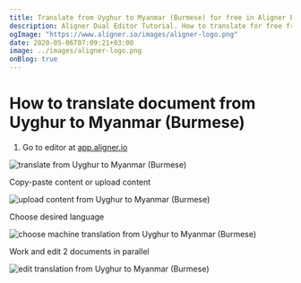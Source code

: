 ```yaml
---
title: Translate from Uyghur to Myanmar (Burmese) for free in Aligner Editor
description: Aligner Dual Editor Tutorial. How to translate for free from Uyghur to Myanmar (Burmese). Aligner is multilingual document management platform. 
ogImage: "https://www.aligner.io/images/aligner-logo.png"
date: 2020-05-06T07:09:21+03:00
image: ../images/aligner-logo.png
onBlog: true
---
```


# How to translate document from Uyghur to Myanmar (Burmese)

1. Go to editor at [app.aligner.io](https://app.aligner.io "Aligner App web page")

![translate from Uyghur to Myanmar (Burmese)](../aligner-blank-editor.png "translate from Uyghur to Myanmar (Burmese)")

Copy-paste content or upload content

![upload content from Uyghur to Myanmar (Burmese)](../aligner-uploaded-document.png "upload content from Uyghur to Myanmar (Burmese)")

Choose desired language

![choose machine translation from Uyghur to Myanmar (Burmese)](../aligner-language-dropdown.png "choose machine translation from Uyghur to Myanmar (Burmese)")

Work and edit 2 documents in parallel

![edit translation from Uyghur to Myanmar (Burmese)](../aligner-double-sitded-editor.png "edit translation from Uyghur to Myanmar (Burmese)")

